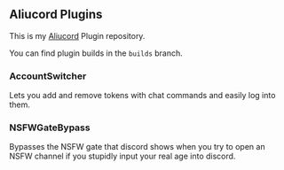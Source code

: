 ## Aliucord Plugins
This is my [Aliucord](https://github.com/Aliucord) Plugin repository.

You can find plugin builds in the `builds` branch.

### AccountSwitcher
Lets you add and remove tokens with chat commands and easily log into them.

### NSFWGateBypass
Bypasses the NSFW gate that discord shows when you try to open an NSFW channel if you stupidly input your real age into discord.